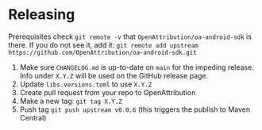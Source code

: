 Releasing
========

Prerequisites
check `git remote -v` that `OpenAttribution/oa-android-sdk` is there. If you do not see it, add it:
`git remote add upstream https://github.com/OpenAttribution/oa-android-sdk.git`
    
1. Make sure `CHANGELOG.md` is up-to-date on `main` for the impeding release. Info under `X.Y.Z` will be used on the GitHub release page.
2. Update `libs.versions.toml` to use `X.Y.Z`
3. Create pull request from your repo to OpenAttribution
4. Make a new tag: `git tag X.Y.Z`
5. Push tag `git push upstream v0.0.6` (this triggers the publish to Maven Central)
